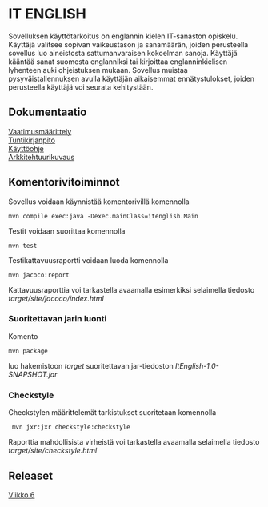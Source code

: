 # IT ENGLISH

Sovelluksen käyttötarkoitus on englannin kielen IT-sanaston opiskelu. Käyttäjä valitsee sopivan vaikeustason ja sanamäärän, joiden perusteella sovellus luo aineistosta sattumanvaraisen kokoelman sanoja. Käyttäjä kääntää sanat suomesta englanniksi tai kirjoittaa englanninkielisen lyhenteen auki ohjeistuksen mukaan. Sovellus muistaa pysyväistallennuksen avulla käyttäjän aikaisemmat ennätystulokset, joiden perusteella käyttäjä voi seurata kehitystään.

## Dokumentaatio

[Vaatimusmäärittely](https://github.com/tietotuomas/ot-harjoitustyo/blob/master/dokumentaatio/vaatimusmaarittely.md)  
[Tuntikirjanpito](https://github.com/tietotuomas/ot-harjoitustyo/blob/master/dokumentaatio/tuntikirjanpito.md)  
[Käyttöohje](https://github.com/tietotuomas/ot-harjoitustyo/blob/master/dokumentaatio/kayttoohje.md)  
[Arkkitehtuurikuvaus](https://github.com/tietotuomas/ot-harjoitustyo/blob/master/dokumentaatio/arkkitehtuuri.md)  

## Komentorivitoiminnot

Sovellus voidaan käynnistää komentorivillä komennolla

```
mvn compile exec:java -Dexec.mainClass=itenglish.Main
```

Testit voidaan suorittaa komennolla

```
mvn test
```

Testikattavuusraportti voidaan luoda komennolla

```
mvn jacoco:report
```

Kattavuusraporttia voi tarkastella avaamalla esimerkiksi selaimella tiedosto *target/site/jacoco/index.html*

### Suoritettavan jarin luonti

Komento

```
mvn package
```

luo hakemistoon *target* suoritettavan jar-tiedoston *ItEnglish-1.0-SNAPSHOT.jar*


### Checkstyle

Checkstylen määrittelemät tarkistukset suoritetaan komennolla

```
 mvn jxr:jxr checkstyle:checkstyle
```

Raporttia mahdollisista virheistä voi tarkastella avaamalla selaimella tiedosto *target/site/checkstyle.html*


## Releaset
[Viikko 6](https://github.com/tietotuomas/ot-harjoitustyo/releases/tag/viikko6)
